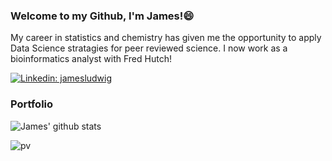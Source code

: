 ### Welcome to my Github, I'm James!😄

My career in statistics and chemistry has given me the opportunity to apply Data Science stratagies for peer reviewed science. I now work as a bioinformatics analyst with Fred Hutch!

[![Linkedin: jamesludwig](https://img.shields.io/badge/-jamesludwig-blue?style=flat-square&logo=Linkedin&logoColor=white&link=https://www.linkedin.com/in/james-ludwig-2a9b83165/)](https://www.linkedin.com/in/james-ludwig-2a9b83165/)


### Portfolio

![James' github stats](https://github-readme-stats.vercel.app/api?username=jamesprg&show_icons=true&theme=dracula&hide=stars,issues)

![pv](https://pageview.vercel.app/?github_user=jamesprg)

<!--
**jamesprg/jamesprg** is a ✨ _special_ ✨ repository because its `README.md` (this file) appears on your GitHub profile.

Here are some ideas to get you started:

- 🔭 I’m currently working on ...
- 🌱 I’m currently learning ...
- 👯 I’m looking to collaborate on ...
- 🤔 I’m looking for help with ...
- 💬 Ask me about ...
- 📫 How to reach me: ...
- 😄 Pronouns: ...
- ⚡ Fun fact: ...
-->
